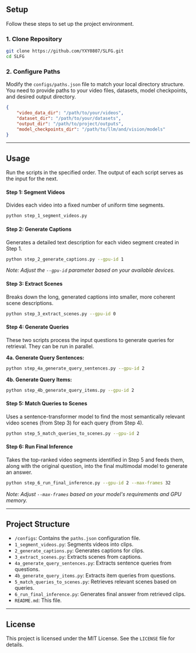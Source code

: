 ## Setup

Follow these steps to set up the project environment.

### 1. Clone Repository

```bash
git clone https://github.com/YXY0807/SLFG.git
cd SLFG
```

### 2. Configure Paths

Modify the `configs/paths.json` file to match your local directory structure. You need to provide paths to your video files, datasets, model checkpoints, and desired output directory.

```json
{
    "video_data_dir": "/path/to/your/videos",
    "dataset_dir": "/path/to/your/datasets",
    "output_dir": "/path/to/project/outputs",
    "model_checkpoints_dir": "/path/to/llm/and/vision/models"
}
```

---

## Usage

Run the scripts in the specified order. The output of each script serves as the input for the next.

#### Step 1: Segment Videos

Divides each video into a fixed number of uniform time segments.

```bash
python step_1_segment_videos.py
```

#### Step 2: Generate Captions

Generates a detailed text description for each video segment created in Step 1.

```bash
python step_2_generate_captions.py --gpu-id 1
```

*Note: Adjust the `--gpu-id` parameter based on your available devices.*

#### Step 3: Extract Scenes

Breaks down the long, generated captions into smaller, more coherent scene descriptions.

```bash
python step_3_extract_scenes.py --gpu-id 0
```

#### Step 4: Generate Queries

These two scripts process the input questions to generate queries for retrieval. They can be run in parallel.

**4a. Generate Query Sentences:**

```bash
python step_4a_generate_query_sentences.py --gpu-id 2
```

**4b. Generate Query Items:**

```bash
python step_4b_generate_query_items.py --gpu-id 2
```

#### Step 5: Match Queries to Scenes

Uses a sentence-transformer model to find the most semantically relevant video scenes (from Step 3) for each query (from Step 4).

```bash
python step_5_match_queries_to_scenes.py --gpu-id 2
```

#### Step 6: Run Final Inference

Takes the top-ranked video segments identified in Step 5 and feeds them, along with the original question, into the final multimodal model to generate an answer.

```bash
python step_6_run_final_inference.py --gpu-id 2 --max-frames 32
```

*Note: Adjust `--max-frames` based on your model's requirements and GPU memory.*

---

## Project Structure

* `/configs`: Contains the `paths.json` configuration file.
* `1_segment_videos.py`: Segments videos into clips.
* `2_generate_captions.py`: Generates captions for clips.
* `3_extract_scenes.py`: Extracts scenes from captions.
* `4a_generate_query_sentences.py`: Extracts sentence queries from questions.
* `4b_generate_query_items.py`: Extracts item queries from questions.
* `5_match_queries_to_scenes.py`: Retrieves relevant scenes based on queries.
* `6_run_final_inference.py`: Generates final answer from retrieved clips.
* `README.md`: This file.

---

## License

This project is licensed under the MIT License. See the `LICENSE` file for details.
